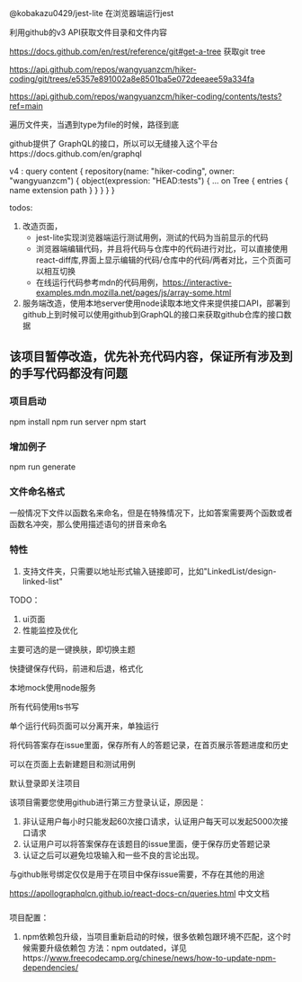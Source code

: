 @kobakazu0429/jest-lite
在浏览器端运行jest


利用github的v3 API获取文件目录和文件内容

https://docs.github.com/en/rest/reference/git#get-a-tree  获取git tree

https://api.github.com/repos/wangyuanzcm/hiker-coding/git/trees/e5357e891002a8e8501ba5e072deeaee59a334fa


https://api.github.com/repos/wangyuanzcm/hiker-coding/contents/tests?ref=main

遍历文件夹，当遇到type为file的时候，路径到底

github提供了 GraphQL的接口，所以可以无缝接入这个平台https://docs.github.com/en/graphql

v4 :
query content {
  repository(name: "hiker-coding", owner: "wangyuanzcm") {
    object(expression: "HEAD:tests") {
      ... on Tree {
        entries {
          name
          extension
          path
        }
      }
    }
  }
}



todos:
1. 改造页面，
    * jest-lite实现浏览器端运行测试用例，测试的代码为当前显示的代码
    * 浏览器端编辑代码，并且将代码与仓库中的代码进行对比，可以直接使用react-diff库,界面上显示编辑的代码/仓库中的代码/两者对比，三个页面可以相互切换
    * 在线运行代码参考mdn的代码用例，https://interactive-examples.mdn.mozilla.net/pages/js/array-some.html
2. 服务端改造，使用本地server使用node读取本地文件来提供接口API，部署到github上到时候可以使用github到GraphQL的接口来获取github仓库的接口数据


## 该项目暂停改造，优先补充代码内容，保证所有涉及到的手写代码都没有问题


### 项目启动
npm install
npm run server
npm start

### 增加例子
npm run generate

### 文件命名格式

一般情况下文件以函数名来命名，但是在特殊情况下，比如答案需要两个函数或者函数名冲突，那么使用描述语句的拼音来命名

### 特性

1. 支持文件夹，只需要以地址形式输入链接即可，比如"LinkedList/design-linked-list"



TODO：
1. ui页面
2. 性能监控及优化



主要可选的是一键换肤，即切换主题

快捷键保存代码，前进和后退，格式化

本地mock使用node服务

所有代码使用ts书写

单个运行代码页面可以分离开来，单独运行

将代码答案存在issue里面，保存所有人的答题记录，在首页展示答题进度和历史

可以在页面上去新建题目和测试用例

默认登录即关注项目



该项目需要您使用github进行第三方登录认证，原因是：
1. 非认证用户每小时只能发起60次接口请求，认证用户每天可以发起5000次接口请求
2. 认证用户可以将答案保存在该题目的issue里面，便于保存历史答题记录
3. 认证之后可以避免垃圾输入和一些不良的言论出现。

与github账号绑定仅仅是用于在项目中保存issue需要，不存在其他的用途


https://apollographqlcn.github.io/react-docs-cn/queries.html 中文文档


###
  项目配置：
  1. npm依赖包升级，当项目重新启动的时候，很多依赖包跟环境不匹配，这个时候需要升级依赖包
    方法：npm outdated，详见https://www.freecodecamp.org/chinese/news/how-to-update-npm-dependencies/

